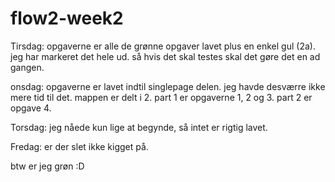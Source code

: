 # flow2-week2

Tirsdag: opgaverne er alle de grønne opgaver lavet plus en enkel gul (2a). jeg har markeret det hele ud. så hvis det skal testes skal det gøre det en ad gangen.

onsdag: opgaverne er lavet indtil singlepage delen. jeg havde desværre ikke mere tid til det. mappen er delt i 2. part 1 er opgaverne 1, 2 og 3. part 2 er opgave 4.

Torsdag: jeg nåede kun lige at begynde, så intet er rigtig lavet.

Fredag: er der slet ikke kigget på.

btw er jeg grøn :D
